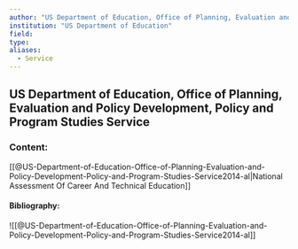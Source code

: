 ```yaml
---
author: "US Department of Education, Office of Planning, Evaluation and Policy Development, Policy and Program Studies Service"
institution: "US Department of Education"
field:
type:
aliases:
  - Service
---
```


## US Department of Education, Office of Planning, Evaluation and Policy Development, Policy and Program Studies Service

### Content:
[[@US-Department-of-Education-Office-of-Planning-Evaluation-and-Policy-Development-Policy-and-Program-Studies-Service2014-al|National Assessment Of Career And Technical Education]]

#### Bibliography:

![[@US-Department-of-Education-Office-of-Planning-Evaluation-and-Policy-Development-Policy-and-Program-Studies-Service2014-al]]